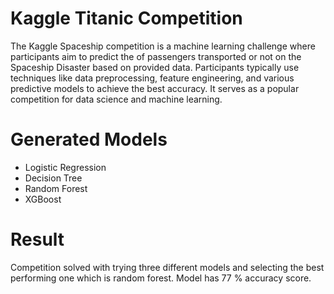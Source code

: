# Kaggle Titanic Competition

The Kaggle Spaceship competition is a machine learning challenge where participants aim to predict the of passengers transported or not on the Spaceship Disaster based on provided data. Participants typically use techniques like data preprocessing, feature engineering, and various predictive models to achieve the best accuracy. It serves as a popular competition for data science and machine learning.

# Generated Models

- Logistic Regression
- Decision Tree
- Random Forest
- XGBoost

# Result

Competition solved with trying three different models and selecting the best performing one which is random forest.
Model has 77 % accuracy score.
